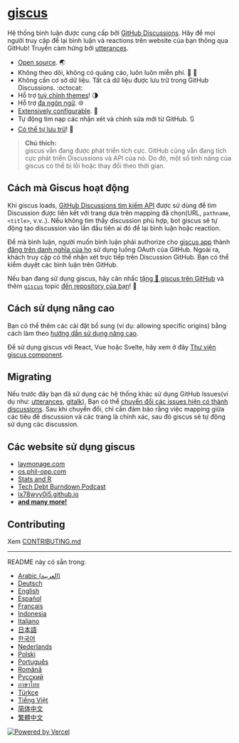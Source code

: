 # [giscus][giscus]

Hệ thống bình luận được cung cấp bởi [GitHub Discussions][discussions]. Hãy để mọi người truy cập để lại bình luận và reactions trên website của bạn thông qua GitHub! Truyền cảm hứng bởi [utterances][utterances].

- [Open source][repo]. 🌏
- Không theo dõi, không có quảng cáo, luôn luôn miễn phí. 📡 🚫
- Không cần cơ sở dữ liệu. Tất cả dữ liệu được lưu trữ trong GitHub Discussions. :octocat:
- Hỗ trợ [tuỳ chỉnh themes][creating-custom-themes]! 🌗
- Hỗ trợ [đa ngôn ngữ][multiple-languages]. 🌐
- [Extensively configurable][advanced-usage]. 🔧
- Tự động tìm nạp các nhận xét và chỉnh sửa mới từ GitHub. 🔃
- [Có thể tự lưu trữ][self-hosting]! 🤳

> **Chú thích:**\
> giscus vẫn đang được phát triển tích cực. GitHub cũng vẫn đang tích cực phát triển Discussions và API của nó. Do đó, một số tính năng của giscus có thể bị lỗi hoặc thay đổi theo thời gian.

## Cách mà Giscus hoạt động

Khi giscus loads, [GitHub Discussions tìm kiếm API][search-api] được sử dùng để tìm Discussion được liên kết với trang dựa trên mapping đã chọn(URL, `pathname`, `<title>`, v.v..). Nếu không tìm thấy discussion phù hợp, bot giscus sẽ tự động tạo discussion vào lần đầu tiên ai đó để lại bình luận hoặc reaction.

Để mà bình luận, người muốn bình luận phải authorize cho [giscus app][giscus-app] thành [đăng trên danh nghĩa của họ][authorization] sử dụng luồng OAuth của GitHub. Ngoài ra, khách truy cập có thể nhận xét trực tiếp trên Discussion GitHub. Bạn có thể kiểm duyệt các bình luận trên GitHub.

[giscus]: https://giscus.app/vi
[discussions]: https://docs.github.com/en/discussions
[utterances]: https://github.com/utterance/utterances
[repo]: https://github.com/giscus/giscus
[advanced-usage]: https://github.com/giscus/giscus/blob/main/ADVANCED-USAGE.md
[creating-custom-themes]: https://github.com/giscus/giscus/blob/main/ADVANCED-USAGE.md#data-theme
[multiple-languages]: https://github.com/giscus/giscus/blob/main/CONTRIBUTING.md#adding-localizations
[self-hosting]: https://github.com/giscus/giscus/blob/main/SELF-HOSTING.md
[search-api]: https://docs.github.com/en/graphql/guides/using-the-graphql-api-for-discussions#search
[giscus-app]: https://github.com/apps/giscus
[authorization]: https://docs.github.com/en/developers/apps/identifying-and-authorizing-users-for-github-apps

<!-- configuration -->

Nếu bạn đang sử dụng giscus, hãy cân nhắc [tặng 🌟 giscus trên GitHub][repo] và thêm [`giscus`][giscus-topic] topic [đến repository của bạn][topic-howto]! 🎉

## Cách sử dụng nâng cao

Bạn có thể thêm các cài đặt bổ sung (ví dụ: allowing specific origins) bằng cách làm theo [hướng dẫn sử dụng nâng cao][advanced-usage].

Để sử dụng giscus với React, Vue hoặc Svelte, hãy xem ở đây [Thư viện giscus component][giscus-component].

## Migrating

Nếu trước đây bạn đã sử dụng các hệ thống khác sử dụng GitHub Issues(ví dụ như: [utterances][utterances], [gitalk][gitalk]), Bạn có thể [chuyển đổi các issues hiện có thành discussions][convert]. Sau khi chuyển đổi, chỉ cần đảm bảo rằng việc mapping giữa các tiêu đề discussion và các trang là chính xác, sau đó giscus sẽ tự động sử dụng các discussion.

## Các website sử dụng giscus

- [laymonage.com][laymonage-website]
- [os.phil-opp.com][os-phil-opp]
- [Stats and R][statsandr]
- [Tech Debt Burndown Podcast][techdebtburndown]
- [lx78wyy0j5.github.io][lx78wyy0j5]
- [**and many more!**][giscus-topic]

## Contributing

Xem [CONTRIBUTING.md][contributing]

[giscus-component]: https://github.com/giscus/giscus-component
[repo]: https://github.com/giscus/giscus
[giscus-topic]: https://github.com/topics/giscus
[topic-howto]: https://docs.github.com/en/github/administering-a-repository/classifying-your-repository-with-topics
[advanced-usage]: https://github.com/giscus/giscus/blob/main/ADVANCED-USAGE.md
[utterances]: https://github.com/utterance/utterances
[gitalk]: https://github.com/gitalk/gitalk
[convert]: https://docs.github.com/en/discussions/managing-discussions-for-your-community/moderating-discussions#converting-an-issue-to-a-discussion
[laymonage-website]: https://laymonage.com/posts/giscus
[os-phil-opp]: https://os.phil-opp.com
[statsandr]: https://statsandr.com
[techdebtburndown]: https://techdebtburndown.com
[lx78wyy0j5]: https://lx78wyy0j5.github.io/
[contributing]: https://github.com/giscus/giscus/blob/main/CONTRIBUTING.md

<!-- end -->

---

README này có sẵn trong:

- [Arabic (العربية)](README.ar.md)
- [Deutsch](README.de.md)
- [English](README.md)
- [Español](README.es.md)
- [Français](README.fr.md)
- [Indonesia](README.id.md)
- [Italiano](README.it.md)
- [日本語](README.ja.md)
- [한국어](README.ko.md)
- [Nederlands](README.nl.md)
- [Polski](README.pl.md)
- [Português](README.pt.md)
- [Română](README.ro.md)
- [Русский](README.ru.md)
- [ภาษาไทย](README.th.md)
- [Türkçe](README.tr.md)
- [Tiếng Việt](README.vi.md)
- [简体中文](README.zh-CN.md)
- [繁體中文](README.zh-TW.md)


[![Powered by Vercel](public/powered-by-vercel.svg)][vercel]

[vercel]: https://vercel.com/?utm_source=giscus&utm_campaign=oss
